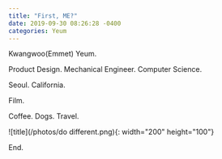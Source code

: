 ```yaml
---
title: "First, ME?"
date: 2019-09-30 08:26:28 -0400
categories: Yeum
---
```


Kwangwoo(Emmet) Yeum.

Product Design. Mechanical Engineer. Computer Science.

Seoul. California.

Film.

Coffee. Dogs. Travel.

![title](/photos/do different.png){: width="200" height="100"}

End.
